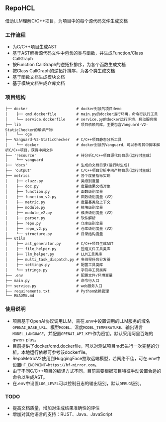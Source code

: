 ## RepoHCL
借助LLM理解C/C++项目，为项目中的每个源代码文件生成文档

### 工作流程
- 为C/C++项目生成AST
- 基于AST解析源代码文件中包含的类与函数，并生成Function/Class CallGraph
- 按Function CallGraph的逆拓扑排序，为各个函数生成文档
- 按Class CallGraph的逆拓扑排序，为各个类生成文档
- 基于函数文档生成模块文档
- 基于模块文档生成仓库文档
### 项目结构
```
├── docker                      # docker封装的项目demo
│    ├── cmd.dockerfile         # main.py的docker运行环境，命令行执行工具
│    └── service.dockerfile     # service.py的docker运行环境，启动服务端
├── lib                         # 项目依赖的库，主要包含Vanguard-V2-StaticChecker的编译产物
│    └── cge
├── Vanguard-V2-StaticChecker   # C/C++项目静态分析工具
│    └── docker                 # docker封装的Vanguard，可以参考其中脚本解析C/C++项目，获得中间文件
├── 'resource'                  # 待分析C/C++项目源代码目录(运行时生成)
│    └── vanguard
├── 'docs'                      # 生成的文档目录(运行时生成)
├── 'output'                    # C/C++项目分析中间产物目录(运行时生成)
├── metrics                     # 各个度量指标实现
│    ├── clazz.py               # 类级别度量
│    ├── doc.py                 # 度量结果文档对象
│    ├── function.py            # 函数级别度量
│    ├── function_v2.py         # 函数级别度量（V2）
│    ├── metric.py              # 度量基类及上下文
│    ├── module.py              # 模块级别度量
│    ├── module_v2.py           # 模块级别度量（V2）
│    ├── parser.py              # 软件解析
│    ├── repo.py                # 仓库级别度量
│    ├── repo_v2.py             # 仓库级别度量（V2）
│    └── structure.py           # 目录结构度量
├── utils
│    ├── ast_generator.py       # C/C++项目生成AST
│    ├── file_helper.py         # 压缩文件工具类库
│    ├── llm_helper.py          # LLM工具类库
│    ├── multi_task_dispatch.py # 多线程任务分发器
│    ├── settings.py            # 配置工具类库
│    └── strings.py             # 字符串工具类库
├── .env                        # 配置文件/环境变量
├── main.py                     # 命令行入口
├── service.py                  # web服务入口
├── requirements.txt            # Python依赖管理
└── README.md                  
```
### 使用说明
- 项目基于OpenAI协议调用LLM，需在.env中设置调用的LLM服务的域名`OPENAI_BASE_URL`、模型`MODEL`、温度`MODEL_TEMPERATURE`、输出语言`MODEL_LANGUAGE`，并配置`OPENAI_API_KEY`作为密钥。默认采用阿里百炼的qwen-plus。
- 目前提供了docker/cmd.dockerfile，可以对测试项目md5进行一次完整的分析。本地运行依赖可参考该dockerfile。
- RepoMetricV2使用到HuggingFace拉取远端模型，若网络不佳，可在.env中设置`HF_ENDPOINT=https://hf-mirror.com`。
- 由于不同C/C++项目的编译方式不同，目前需要根据项目特征手动设置合适的命令以生成AST。
- 在.env中设置`LOG_LEVEL`可以控制日志的输出级别，默认`DEBUG`级别。

### TODO
- 提高文档质量，增加对生成结果准确性的评估
- 增加对其他语言的支持：RUST、Java、JavaScript
